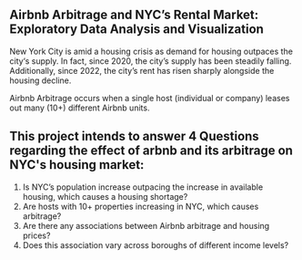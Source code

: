 ## Airbnb Arbitrage and NYC’s Rental Market: Exploratory Data Analysis and Visualization

New York City is amid a housing crisis as demand for housing outpaces the city‘s supply. In fact, since 2020, the city’s supply has been steadily falling. Additionally, since 2022, the city’s rent has risen sharply alongside the housing decline. 

Airbnb Arbitrage occurs when a single host (individual or company) leases out many (10+) different Airbnb units.

## This project intends to answer 4 Questions regarding the effect of arbnb and its arbitrage on NYC's housing market:

1. Is NYC’s population increase outpacing the increase in available housing, which causes a housing shortage?
2. Are hosts with 10+ properties increasing in NYC, which causes arbitrage?
3. Are there any associations between Airbnb arbitrage and housing prices?
4. Does this association vary across boroughs of different income levels?
